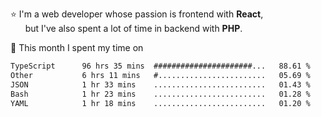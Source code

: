 ⭐ I'm a web developer whose passion is frontend with <b>React</b>,<br/>
&nbsp; &nbsp; &nbsp; but I've also spent a lot of time in backend with <b>PHP</b>.

📅 This month I spent my time on

<!--START_SECTION:waka-->

```txt
TypeScript      96 hrs 35 mins  ######################...   88.61 %
Other           6 hrs 11 mins   #........................   05.69 %
JSON            1 hr 33 mins    .........................   01.43 %
Bash            1 hr 23 mins    .........................   01.28 %
YAML            1 hr 18 mins    .........................   01.20 %
```

<!--END_SECTION:waka-->
